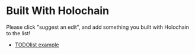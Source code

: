 # Built With Holochain

Please click "suggest an edit", and add something you built with Holochain to the list!

- [TODOlist example](https://github.com/holochain/tasktaskic)
